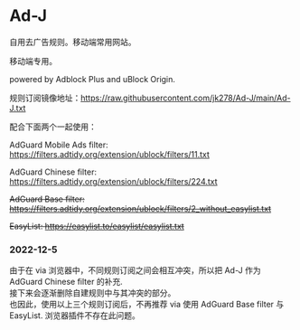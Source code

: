 # Ad-J

自用去广告规则。移动端常用网站。

移动端专用。

powered by Adblock Plus and uBlock Origin.

规则订阅镜像地址：https://raw.githubusercontent.com/jk278/Ad-J/main/Ad-J.txt

配合下面两个一起使用：

AdGuard Mobile Ads filter: https://filters.adtidy.org/extension/ublock/filters/11.txt

AdGuard Chinese filter: https://filters.adtidy.org/extension/ublock/filters/224.txt

~~AdGuard Base filter: https://filters.adtidy.org/extension/ublock/filters/2_without_easylist.txt~~

~~EasyList: https://easylist.to/easylist/easylist.txt~~

### 2022-12-5
由于在 via 浏览器中，不同规则订阅之间会相互冲突，所以把 Ad-J 作为 AdGuard Chinese filter 的补充.<br>
接下来会逐渐删除自建规则中与其冲突的部分。<br>
也因此，使用以上三个规则订阅后，不再推荐 via 使用 AdGuard Base filter 与 EasyList. 浏览器插件不存在此问题。
